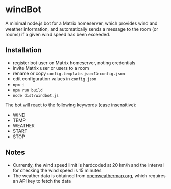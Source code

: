 # windBot

A minimal node.js bot for a Matrix homeserver, which provides wind and weather information, and automatically sends a message to the room (or rooms) if a given wind speed has been exceeded.

## Installation

-   register bot user on Matrix homeserver, noting credentials
-   invite Matrix user or users to a room
-   rename or copy `config.template.json` to `config.json`
-   edit configuration values in `config.json`
-   `npm i`
-   `npm run build`
-   `node dist/windbot.js`

The bot will react to the following keywords (case insensitive):

-   WIND
-   TEMP
-   WEATHER
-   START
-   STOP

## Notes

-   Currently, the wind speed limit is hardcoded at 20 km/h and the interval for checking the wind speed is 15 minutes
-   The weather data is obtained from [openweathermap.org](https://openweathermap.org), which requires an API key to fetch the data
